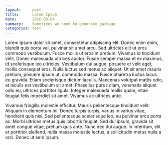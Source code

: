 ```yaml
---
layout:     post
title:      Lorem Ipsum
date:       2016-03-04
summary:    Sometimes we need to generate garbage
categories: test
---
```


Lorem ipsum dolor sit amet, consectetur adipiscing elit. Donec enim enim, blandit quis porta vel, pulvinar sit amet arcu. Sed ultricies elit ut eros commodo vestibulum. Fusce mollis ut eros in pretium. Vivamus id tincidunt velit. Donec malesuada ultrices auctor. Fusce semper massa et ex maximus, id scelerisque leo ultricies. Vestibulum dui augue, posuere et velit eget, mollis consequat eros. Nulla luctus sed metus ac aliquet. Ut sit amet mauris pretium, posuere ipsum ut, commodo massa. Fusce pharetra luctus lacus eu gravida. Etiam scelerisque dictum iaculis. Maecenas volutpat mattis odio, at iaculis est vestibulum sit amet. Phasellus purus diam, venenatis aliquet odio eu, ultrices porttitor ligula. Integer malesuada mollis quam, vitae feugiat felis imperdiet sit amet. Vivamus ac ultrices ante.

Vivamus fringilla molestie efficitur. Mauris pellentesque tincidunt velit. Aliquam in elementum mi. Donec turpis turpis, varius in varius vitae, hendrerit quis nisi. Sed pellentesque scelerisque leo, eu pulvinar arcu porta ac. Morbi ultrices metus quis lobortis feugiat. Sed dui ipsum, gravida sit amet congue vitae, pretium quis ante. Nunc nec dui augue. In interdum, elit et porttitor eleifend, nulla massa molestie lectus, a sollicitudin metus nulla a orci. Donec ut sem ipsum.
